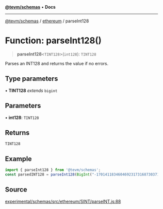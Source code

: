 [**@tevm/schemas**](../../README.md) • **Docs**

***

[@tevm/schemas](../../modules.md) / [ethereum](../README.md) / parseInt128

# Function: parseInt128()

> **parseInt128**\<`TINT128`\>(`int128`): `TINT128`

Parses an INT128 and returns the value if no errors.

## Type parameters

• **TINT128** *extends* `bigint`

## Parameters

• **int128**: `TINT128`

## Returns

`TINT128`

## Example

```ts
import { parseInt128 } from '@tevm/schemas';
const parsedINT128 = parseInt128(BigInt("-170141183460469231731687303715884105728"));
```

## Source

[experimental/schemas/src/ethereum/SINT/parseINT.js:88](https://github.com/evmts/tevm-monorepo/blob/main/experimental/schemas/src/ethereum/SINT/parseINT.js#L88)

